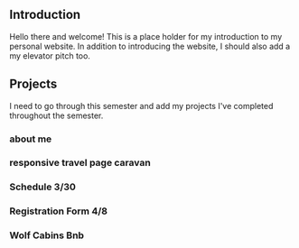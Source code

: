 ## Introduction
Hello there and welcome! This is a place holder for my introduction to my personal website. In addition to introducing the website, I should also add a my elevator pitch too.

## Projects
I need to go through this semester and add my projects I've completed throughout the semester.

### about me
### responsive travel page  caravan
### Schedule 3/30
### Registration Form 4/8
### Wolf Cabins Bnb